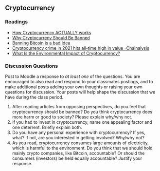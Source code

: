 ## Cryptocurrency

### Readings

* [How Cryptocurrency ACTUALLY works](https://www.youtube.com/watch?v=rYQgy8QDEBI)
* [Why Cryptocurreny Should Be Banned](https://medium.datadriveninvestor.com/why-cryptocurreny-should-be-banned-575582f34735)
* [Banning Bitcoin is a bad idea](https://www.atlanticcouncil.org/blogs/new-atlanticist/banning-bitcoin-is-a-bad-idea/)
* [Cryptocurrency crime in 2021 hits all-time high in value -Chainalysis](https://www.reuters.com/markets/us/cryptocurrency-crime-2021-hits-all-time-high-value-chainalysis-2022-01-06/)
* [What Is the Environmental Impact of Cryptocurrency?](https://www.pcmag.com/how-to/what-is-the-environmental-impact-of-cryptocurrency)

### Discussion Questions

Post to Moodle a response to _at least one_ of the questions.  You are encouraged to also read and respond to your classmates postings, and to make additional posts adding your own thoughts or raising your own questions for discussion.  Your posts will help shape the discussion that we have during the class period.

1. After reading articles from opposing perspectives, do you feel that cryptocurrency should be banned?  Do you think cryptocurrency does more harm or good to society?  Please explain why/why not.
2. If you had to invest in cryptocurrency, name one appealing factor and one deterrent.  Briefly explain both.
3. Do you have any personal experience with cryptocurrency?  If yes, what?  If not, are you interested in getting involved?  Why/why not?
4. As you read, cryptocurrency consumes large amounts of electricity, which is harmful to the environment.  Do you think that we should hold mainly crypto companies, like Bitcoin, accountable?  Or should the consumers (investors) be held equally accountable?  Justify your response.
